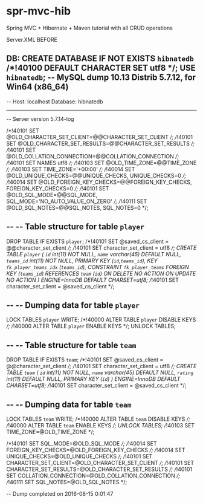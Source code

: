 spr-mvc-hib
===========

Spring MVC + Hibernate + Maven tutorial with all CRUD operations

Server.XML 
BEFORE </host>
<Context docBase="spring" path="/spr-mvc-hib" reloadable="true" source="org.eclipse.jst.jee.server:spring"/>


DB:
CREATE DATABASE  IF NOT EXISTS `hibnatedb` /*!40100 DEFAULT CHARACTER SET utf8 */;
USE `hibnatedb`;
-- MySQL dump 10.13  Distrib 5.7.12, for Win64 (x86_64)
--
-- Host: localhost    Database: hibnatedb
-- ------------------------------------------------------
-- Server version	5.7.14-log

/*!40101 SET @OLD_CHARACTER_SET_CLIENT=@@CHARACTER_SET_CLIENT */;
/*!40101 SET @OLD_CHARACTER_SET_RESULTS=@@CHARACTER_SET_RESULTS */;
/*!40101 SET @OLD_COLLATION_CONNECTION=@@COLLATION_CONNECTION */;
/*!40101 SET NAMES utf8 */;
/*!40103 SET @OLD_TIME_ZONE=@@TIME_ZONE */;
/*!40103 SET TIME_ZONE='+00:00' */;
/*!40014 SET @OLD_UNIQUE_CHECKS=@@UNIQUE_CHECKS, UNIQUE_CHECKS=0 */;
/*!40014 SET @OLD_FOREIGN_KEY_CHECKS=@@FOREIGN_KEY_CHECKS, FOREIGN_KEY_CHECKS=0 */;
/*!40101 SET @OLD_SQL_MODE=@@SQL_MODE, SQL_MODE='NO_AUTO_VALUE_ON_ZERO' */;
/*!40111 SET @OLD_SQL_NOTES=@@SQL_NOTES, SQL_NOTES=0 */;

--
-- Table structure for table `player`
--

DROP TABLE IF EXISTS `player`;
/*!40101 SET @saved_cs_client     = @@character_set_client */;
/*!40101 SET character_set_client = utf8 */;
CREATE TABLE `player` (
  `id` int(11) NOT NULL,
  `name` varchar(45) DEFAULT NULL,
  `teams_id` int(11) NOT NULL,
  PRIMARY KEY (`id`,`teams_id`),
  KEY `fk_player_teams_idx` (`teams_id`),
  CONSTRAINT `fk_player_teams` FOREIGN KEY (`teams_id`) REFERENCES `team` (`id`) ON DELETE NO ACTION ON UPDATE NO ACTION
) ENGINE=InnoDB DEFAULT CHARSET=utf8;
/*!40101 SET character_set_client = @saved_cs_client */;

--
-- Dumping data for table `player`
--

LOCK TABLES `player` WRITE;
/*!40000 ALTER TABLE `player` DISABLE KEYS */;
/*!40000 ALTER TABLE `player` ENABLE KEYS */;
UNLOCK TABLES;

--
-- Table structure for table `team`
--

DROP TABLE IF EXISTS `team`;
/*!40101 SET @saved_cs_client     = @@character_set_client */;
/*!40101 SET character_set_client = utf8 */;
CREATE TABLE `team` (
  `id` int(11) NOT NULL,
  `name` varchar(45) DEFAULT NULL,
  `rating` int(11) DEFAULT NULL,
  PRIMARY KEY (`id`)
) ENGINE=InnoDB DEFAULT CHARSET=utf8;
/*!40101 SET character_set_client = @saved_cs_client */;

--
-- Dumping data for table `team`
--

LOCK TABLES `team` WRITE;
/*!40000 ALTER TABLE `team` DISABLE KEYS */;
/*!40000 ALTER TABLE `team` ENABLE KEYS */;
UNLOCK TABLES;
/*!40103 SET TIME_ZONE=@OLD_TIME_ZONE */;

/*!40101 SET SQL_MODE=@OLD_SQL_MODE */;
/*!40014 SET FOREIGN_KEY_CHECKS=@OLD_FOREIGN_KEY_CHECKS */;
/*!40014 SET UNIQUE_CHECKS=@OLD_UNIQUE_CHECKS */;
/*!40101 SET CHARACTER_SET_CLIENT=@OLD_CHARACTER_SET_CLIENT */;
/*!40101 SET CHARACTER_SET_RESULTS=@OLD_CHARACTER_SET_RESULTS */;
/*!40101 SET COLLATION_CONNECTION=@OLD_COLLATION_CONNECTION */;
/*!40111 SET SQL_NOTES=@OLD_SQL_NOTES */;

-- Dump completed on 2016-08-15  0:01:47
